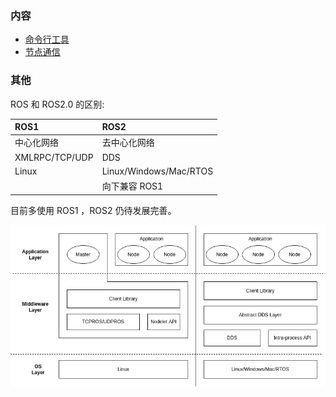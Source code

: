 
### 内容

- [命令行工具](01_命令行工具.md)
- [节点通信](02_节点通信.md)


### 其他

ROS 和 ROS2.0 的区别:

| ROS1 | ROS2 |
|:-----|:-----|
| 中心化网络 | 去中心化网络 |
| XMLRPC/TCP/UDP | DDS |
| Linux | Linux/Windows/Mac/RTOS |
|       | 向下兼容 ROS1 |

目前多使用 ROS1 ，ROS2 仍待发展完善。

![](img/ROS1-2.png)
